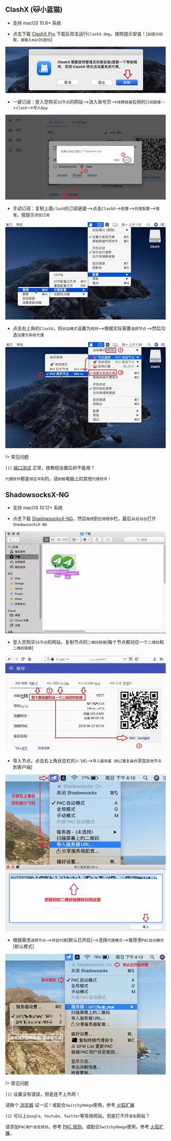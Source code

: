 ## ClashX (🐱小蓝猫)

* 支持 macOS 10.6+ 系统

* 点击下载 <a href="media/mac/ClashX.dmg" target="_blank">ClashX Pro</a> 下载后双击运行`ClashX.dmg`，按照提示安装！[`如提示权限，请输入macOS密码`]

![ClashX](media/mac/cx_1.jpg ':size=720')

* 一键订阅：登入您购买`SS节点`的网站-->进入账号页-->`续费链接`右侧的`订阅链接`-->`clash`-->`导入App`

![ClashX](media/mac/cx_2.jpg ':size=720')

* 手动订阅：复制上面`clash`的订阅链接-->点击`ClashX`-->`配置`-->`托管配置`-->`管理`，按提示`添加订阅` 

![ClashX](media/mac/cx_3.jpg ':size=720')

* 点击右上角的`ClashX`，将`出站模式`设置为`规则`-->根据实际需要`选择节点`-->然后勾选`设置为系统代理`

![ClashX](media/mac/cx_4.jpg ':size=720')

!> 常见问题

`[1]` [端口测试](tcping) 正常，按教程设置后却不能用？

`代理软件`都是`相互冲突`的，请`卸载`电脑上的其他`代理软件！` 

## ShadowsocksX-NG

* 支持 macOS 10.12+ 系统

* 点击下载 <a href="media/mac/ShadowsocksX-NG.dmg" target="_blank">ShadowsocksX-NG</a>，然后`拖拽`到`应用程序`栏，最后从`启动台`打开`ShadowsocksX-NG`

![ShadowsocksX-NG](media/mac/sx_1.gif ':size=720')

* 登入您购买`SS节点`的网站，复制节点的`二维码链接`[每个节点都对应一个`二维码`和`二维码链接`]

![ShadowsocksX-NG](media/mac/sx_2.jpg ':size=720')

* 导入节点。点击右上角状态栏的`小飞机`-->`导入服务器 URL`[`重复操作`添加`其他节点`到客户端]

![ShadowsocksX-NG](media/mac/sx_3.jpg ':size=720')

* 根据需求`选择节点`-->`开启代理`[默认已开启]-->选择`代理模式`-->推荐用`PAC自动模式`[默认模式]

![ShadowsocksX-NG](media/mac/sx_4.jpg ':size=720')

!> 常见问题

`[1]` 设置没有错误，但是连不上外网！

请换个 [浏览器](down) 试一试！或配合`SwitchyOmega`使用，参考 [火狐扩展](firefox)

`[2]` 可以上`Google、Youtube、Twitter`等常用网站，但是打不开`某些`网站？

请添加`PAC用户自定规则`，参考 [PAC 规则](pac)。或配合`SwitchyOmega`使用，参考 [火狐扩展](firefox)。
